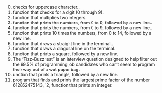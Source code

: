 0. checks for uppercase character..
1. function that checks for a digit (0 through 9).
2. function that multiplies two integers.
3. function that prints the numbers, from 0 to 9, followed by a new line..
4. function that prints the numbers, from 0 to 9, followed by a new line..
5. function that prints 10 times the numbers, from 0 to 14, followed by a new line.
6. function that draws a straight line in the terminal..
7. function that draws a diagonal line on the terminal.
8. function that prints a square, followed by a new line.
9. The “Fizz-Buzz test” is an interview question designed to help filter out the 99.5% of programming job candidates who can’t seem to program their way out of a wet paper bag.
10. unction that prints a triangle, followed by a new line.
11. program that finds and prints the largest prime factor of the number 612852475143,
12, function that prints an integer.
